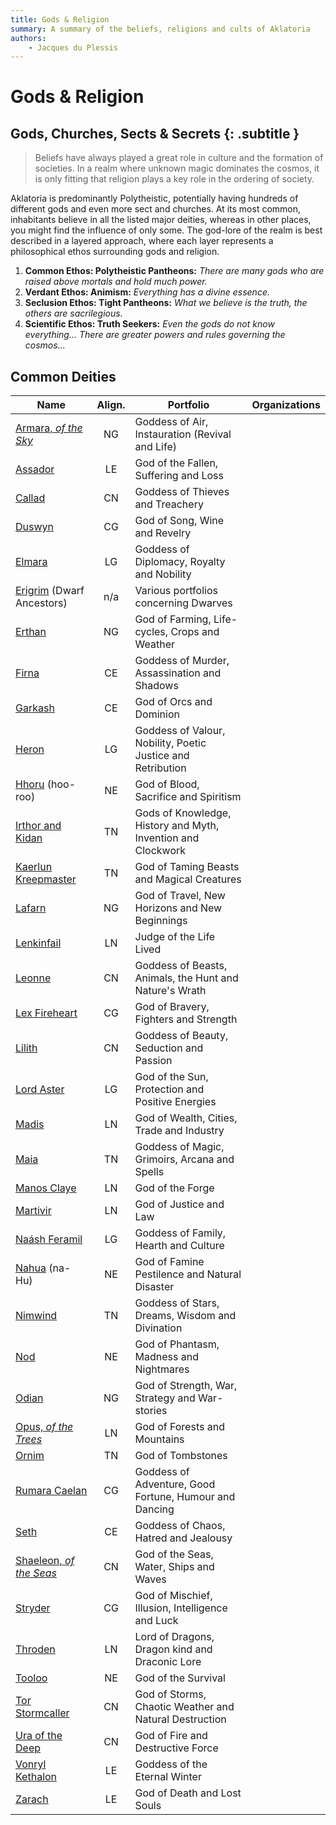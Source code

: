 ```yaml
---
title: Gods & Religion
summary: A summary of the beliefs, religions and cults of Aklatoria
authors:
    - Jacques du Plessis
---
```

# Gods & Religion
## Gods, Churches, Sects & Secrets {: .subtitle }
> Beliefs have always played a great role in culture and the formation of societies.  In a realm where unknown magic dominates the cosmos, it is only fitting that religion plays a key role in the ordering of society.

Aklatoria is predominantly Polytheistic, potentially having hundreds of different gods and even more sect and churches.  At its most common, inhabitants believe in all the listed major deities, whereas in other places, you might find the influence of only some.  The god-lore of the realm is best described in a layered approach, where each layer represents a philosophical ethos surrounding gods and religion.

1. **Common Ethos: Polytheistic Pantheons:** _There are many gods who are raised above mortals and hold much power._
2. **Verdant Ethos: Animism:** _Everything has a divine essence._
3. **Seclusion Ethos: Tight Pantheons:** _What we believe is the truth, the others are sacrilegious._
5. **Scientific Ethos: Truth Seekers:** _Even the gods do not know everything... There are greater powers and rules governing the cosmos..._


## Common Deities
|Name|Align.|Portfolio|Organizations|
|-|:-:|---|---|
|[Armara, _of the Sky_ ](/religion/deities/armara)          |NG| Goddess of Air, Instauration (Revival and Life)                    | |
|[Assador](/religion/deities/assador)                       |LE| God of the Fallen, Suffering and Loss                              | |
|[Callad](/religion/deities/callad)	                        |CN| Goddess of Thieves and Treachery                                   | |
|[Duswyn](/religion/deities/duswyn)	                        |CG| God of Song, Wine and Revelry                                      | |
|[Elmara](/religion/deities/elmara)	                        |LG| Goddess of Diplomacy, Royalty and Nobility                         | |
|[Erigrim](/religion/deities/erigrim) (Dwarf Ancestors)     |n/a| Various portfolios concerning Dwarves                             | |
|[Erthan](/religion/deities/erthan)	                        |NG| God of Farming, Life-cycles, Crops and Weather                     | |
|[Firna](/religion/deities/firna)                           |CE| Goddess of Murder, Assassination and Shadows                       | |
|[Garkash](/religion/deities/garkash)                       |CE| God of Orcs and Dominion                                           | |
|[Heron](/religion/deities/heron)	                        |LG| Goddess of Valour, Nobility, Poetic Justice and Retribution        | |
|[Hhoru](/religion/deities/hhoru) (hoo-roo)	                |NE| God of Blood, Sacrifice and Spiritism                              | |
|[Irthor and Kidan](/religion/deities/irthor_&_kidan)	    |TN| Gods of Knowledge, History and Myth, Invention and Clockwork       | |
|[Kaerlun Kreepmaster](/religion/deities/kaerlun)	        |TN| God of Taming Beasts and Magical Creatures                         ||
|[Lafarn](/religion/deities/lafarn)	                        |NG| God of Travel, New Horizons and New Beginnings                     ||
|[Lenkinfail](/religion/deities/lenkinfail)	                |LN| Judge of the Life Lived                                            ||
|[Leonne](/religion/deities/leonne)                         |CN| Goddess of Beasts, Animals, the Hunt and Nature's Wrath            ||
|[Lex Fireheart](/religion/deities/lex_fireheart)	        |CG| God of Bravery, Fighters and Strength                              ||
|[Lilith](/religion/deities/lilith)	                        |CN| Goddess of Beauty, Seduction and Passion                           ||
|[Lord Aster](/religion/deities/lord_aster)	                |LG| God of the Sun, Protection and Positive Energies                   ||
|[Madis](/religion/deities/madis)                           |LN| God of Wealth, Cities, Trade and Industry                          ||
|[Maia](/religion/deities/maia)                             |TN| Goddess of Magic, Grimoirs, Arcana and Spells                      ||
|[Manos Claye](/religion/deities/manos_claye)               |LN| God of the Forge                                                   ||
|[Martivir](/religion/deities/martivir)                     |LN| God of Justice and Law                                             ||
|[Naásh Feramil](/religion/deities/naash_feramil)           |LG| Goddess of Family, Hearth and Culture                              ||
|[Nahua](/religion/deities/nahua) (na-Hu)	                |NE| God of Famine Pestilence and Natural Disaster                      ||
|[Nimwind](/religion/deities/nimwind)	                    |TN| Goddess of Stars, Dreams, Wisdom and Divination                    ||
|[Nod](/religion/deities/nod)	                            |NE| God of Phantasm, Madness and Nightmares                            ||
|[Odian](/religion/deities/odian)	                        |NG| God of Strength, War, Strategy and War-stories                     ||
|[Opus, _of the Trees_](/religion/deities/opus)             |LN| God of Forests and Mountains                                       ||
|[Ornim](/religion/deities/ornim)	                        |TN| God of Tombstones                                                  ||
|[Rumara Caelan](/religion/deities/rumara_caelan)           |CG| Goddess of Adventure, Good Fortune, Humour and Dancing             ||
|[Seth](/religion/deities/seth)	                            |CE| Goddess of Chaos, Hatred and Jealousy                              ||
|[Shaeleon, _of the Seas_](/religion/deities/shaeleon)	    |CN| God of the Seas, Water, Ships and Waves                            ||
|[Stryder](/religion/deities/stryder)                       |CG| God of Mischief, Illusion, Intelligence and Luck                   ||
|[Throden](/religion/deities/throden)	                    |LN| Lord of Dragons, Dragon kind and Draconic Lore                     ||
|[Tooloo](/religion/deities/tooloo)	                        |NE| God of the Survival                                                ||
|[Tor Stormcaller](/religion/deities/tor)	                |CN| God of Storms, Chaotic Weather and Natural Destruction             ||
|[Ura of the Deep](/religion/deities/ura)	                |CN| God of Fire and Destructive Force                                  ||
|[Vonryl Kethalon](/religion/deities/vonryl_kethalon)	    |LE| Goddess of the Eternal Winter                                      ||
|[Zarach](/religion/deities/zarach)	                        |LE| God of Death and Lost Souls                                        ||